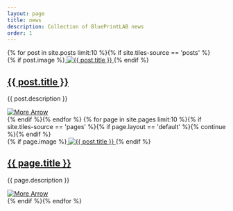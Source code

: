 ```yaml
---
layout: page
title: news
description: Collection of BluePrintLAB news
order: 1
---
```


<section id="news">
{% for post in site.posts limit:10 %}{% if site.tiles-source == 'posts' %}<section class="spotlight">
	<div class="image">
		{% if post.image %}<a href="{{ post.url | relative_url }}" class="link">
			<picture>
				<source srcset="{{ "" | absolute_url }}/assets/images/{{ post.webp }}" type="image/webp">
				<source srcset="{{ "" | absolute_url }}/assets/images/{{ post.image }}" type="image/jpeg">
				<img src="{{ "" | absolute_url }}/assets/images/{{ post.image }}" alt="{{ post.title }}">
			</picture>
		</a>{% endif %}
	</div>
	<div class="content">
		<h2><a href="{{ post.url | relative_url }}" class="link">{{ post.title }}</a></h2>
		<p>{{ post.description }}</p>
		<a href="{{ post.url | relative_url }}" class="more">
			<picture>
				<source data-srcset="{{site.baseurl}}/assets/images/arrow.webp" type="image/webp">
				<source data-srcset="{{site.baseurl}}/assets/images/arrow.jpg" type="image/jpeg">
				<img src="{{site.baseurl}}/assets/images/arrow.jpg" alt="More Arrow">
			</picture>
		</a>
	</div>
</section>
{% endif %}{% endfor %}
{% for page in site.pages limit:10 %}{% if site.tiles-source == 'pages' %}{% if page.layout == 'default' %}{% continue %}{% endif %}
<section class="spotlight">
	<div class="image">
		{% if page.image %}<a href="{{ post.url | relative_url }}" class="link">
				<source srcset="{{ "" | absolute_url }}/assets/images/{{ post.webp }}" type="image/webp">
				<source srcset="{{ "" | absolute_url }}/assets/images/{{ post.image }}" type="image/jpeg">
				<img src="{{ "" | absolute_url }}/assets/images/{{ post.image }}" alt="{{ post.title }}">
		</a>{% endif %}
	</div>
	<div class="content">
		<h2><a href="{{ page.url | relative_url }}" class="link">{{ page.title }}</a></h2>
		<p>{{ page.description }}</p>
		<a href="{{ post.url | relative_url }}" class="more">
			<picture>
				<source data-srcset="{{site.baseurl}}/assets/images/arrow.webp" type="image/webp">
				<source data-srcset="{{site.baseurl}}/assets/images/arrow.jpg" type="image/jpeg">
				<img src="{{site.baseurl}}/assets/images/arrow.jpg" alt="More Arrow">
			</picture>
		</a>
	</div>
</section>{% endif %}{% endfor %}
</section>